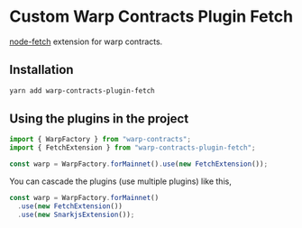 # Custom Warp Contracts Plugin Fetch

[node-fetch](https://github.com/node-fetch/node-fetch/blob/main/README.md) extension for warp contracts.

## Installation

```bash
yarn add warp-contracts-plugin-fetch
```

## Using the plugins in the project

```js
import { WarpFactory } from "warp-contracts";
import { FetchExtension } from "warp-contracts-plugin-fetch";

const warp = WarpFactory.forMainnet().use(new FetchExtension());
```

You can cascade the plugins (use multiple plugins) like this,

```js
const warp = WarpFactory.forMainnet()
  .use(new FetchExtension())
  .use(new SnarkjsExtension());
```
